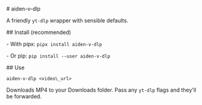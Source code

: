 \# aiden-v-dlp

A friendly `yt-dlp` wrapper with sensible defaults.



\## Install (recommended)

\- With pipx: `pipx install aiden-v-dlp`

\- Or pip: `pip install --user aiden-v-dlp`



\## Use

`aiden-v-dlp <video\_url>`  

Downloads MP4 to your Downloads folder. Pass any `yt-dlp` flags and they'll be forwarded.



